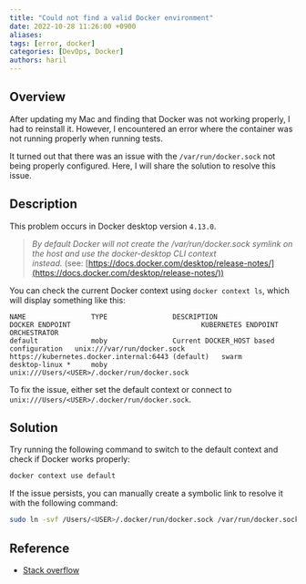 ```yaml
---
title: "Could not find a valid Docker environment"
date: 2022-10-28 11:26:00 +0900
aliases:
tags: [error, docker]
categories: [DevOps, Docker]
authors: haril
---
```


## Overview

After updating my Mac and finding that Docker was not working properly, I had to reinstall it. However, I encountered an error where the container was not running properly when running tests.

It turned out that there was an issue with the `/var/run/docker.sock` not being properly configured. Here, I will share the solution to resolve this issue.

## Description

This problem occurs in Docker desktop version `4.13.0`.

> _By default Docker will not create the /var/run/docker.sock symlink on the host and use the docker-desktop CLI context instead._ (see: [https://docs.docker.com/desktop/release-notes/](https://docs.docker.com/desktop/release-notes/))

You can check the current Docker context using `docker context ls`, which will display something like this:

```console
NAME                TYPE                DESCRIPTION                               DOCKER ENDPOINT                                KUBERNETES ENDPOINT                                 ORCHESTRATOR
default             moby                Current DOCKER_HOST based configuration   unix:///var/run/docker.sock                    https://kubernetes.docker.internal:6443 (default)   swarm
desktop-linux *     moby                                                          unix:///Users/<USER>/.docker/run/docker.sock
```

To fix the issue, either set the default context or connect to `unix:///Users/<USER>/.docker/run/docker.sock`.

## Solution

Try running the following command to switch to the default context and check if Docker works properly:

```bash
docker context use default
```

If the issue persists, you can manually create a symbolic link to resolve it with the following command:

```bash
sudo ln -svf /Users/<USER>/.docker/run/docker.sock /var/run/docker.sock
```

## Reference

- [Stack overflow](https://stackoverflow.com/questions/74173489/docker-socket-is-not-found-while-using-intellij-idea-and-docker-desktop-on-macos)